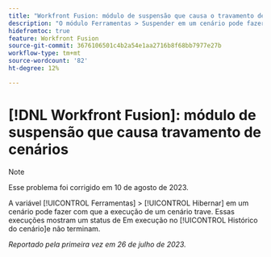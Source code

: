 ```yaml
---
title: "Workfront Fusion: módulo de suspensão que causa o travamento de cenários"
description: "O módulo Ferramentas > Suspender em um cenário pode fazer com que a execução do cenário trave. Essas execuções mostram um status de Em execução no Histórico de cenários e não são concluídas."
hidefromtoc: true
feature: Workfront Fusion
source-git-commit: 3676106501c4b2a54e1aa2716b8f68bb7977e27b
workflow-type: tm+mt
source-wordcount: '82'
ht-degree: 12%

---
```



# [!DNL Workfront Fusion]: módulo de suspensão que causa travamento de cenários

>[!NOTE]
>
>Esse problema foi corrigido em 10 de agosto de 2023.

A variável [!UICONTROL Ferramentas] > [!UICONTROL Hibernar] em um cenário pode fazer com que a execução de um cenário trave. Essas execuções mostram um status de Em execução no [!UICONTROL Histórico do cenário]e não terminam.

_Reportado pela primeira vez em 26 de julho de 2023._


